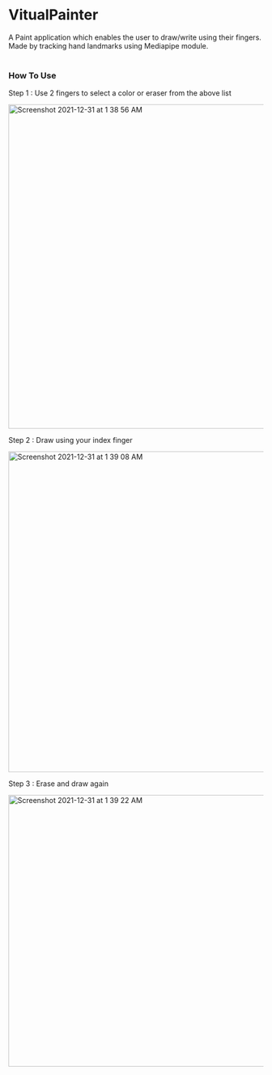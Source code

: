 # VitualPainter
A Paint application which enables the user to draw/write using their fingers. <br/>
Made by tracking hand landmarks using Mediapipe module.<br/><br/>

### How To Use
Step 1 : Use 2 fingers to select a color or eraser from the above list<br/>

<img width="641" alt="Screenshot 2021-12-31 at 1 38 56 AM" src="https://user-images.githubusercontent.com/54856352/147785045-f3088e81-fefd-4c79-9f2c-18e1977054c1.png">

Step 2 : Draw using your index finger<br/>

<img width="634" alt="Screenshot 2021-12-31 at 1 39 08 AM" src="https://user-images.githubusercontent.com/54856352/147785128-fa298c24-0507-4b9b-a186-f705080c4ceb.png">

Step 3 : Erase and draw again<br/>

<img width="537" alt="Screenshot 2021-12-31 at 1 39 22 AM" src="https://user-images.githubusercontent.com/54856352/147785434-e25719bc-4b80-4382-9807-7b5cb4a661e9.png">
